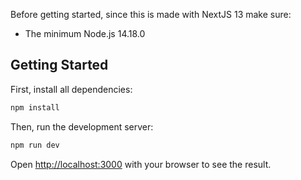 Before getting started, since this is made with NextJS 13 make sure:

- The minimum Node.js 14.18.0

## Getting Started

First, install all dependencies:

```bash
npm install
```

Then, run the development server:

```bash
npm run dev
```

Open [http://localhost:3000](http://localhost:3000) with your browser to see the result.
